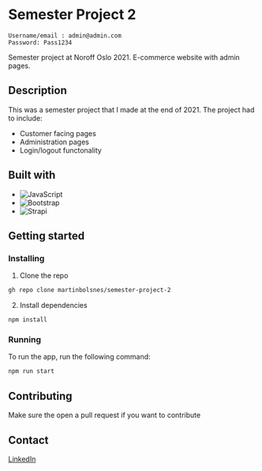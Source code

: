 # Semester Project 2

```Admin credentials:
Username/email : admin@admin.com
Password: Pass1234
```

Semester project at Noroff Oslo 2021. E-commerce website with admin pages.

## Description

This was a semester project that I made at the end of 2021. The project had to include:

- Customer facing pages
- Administration pages
- Login/logout functonality

## Built with

- ![JavaScript](https://img.shields.io/badge/JavaScript-323330?style=for-the-badge&logo=javascript&logoColor=F7DF1E)
- ![Bootstrap](https://img.shields.io/badge/bootstrap-%23563D7C.svg?style=for-the-badge&logo=bootstrap&logoColor=white)
- ![Strapi](https://img.shields.io/badge/strapi-%232E7EEA.svg?style=for-the-badge&logo=strapi&logoColor=white)

## Getting started

### Installing

1. Clone the repo

```bash
gh repo clone martinbolsnes/semester-project-2
```

2. Install dependencies

```
npm install
```

### Running

To run the app, run the following command:

```bash
npm run start
```

## Contributing

Make sure the open a pull request if you want to contribute

## Contact

[LinkedIn](https://www.linkedin.com/in/martin-bols%C3%B8nes-5973941b5/)
